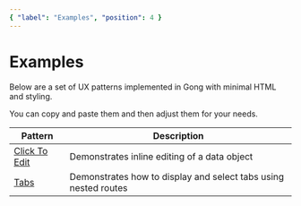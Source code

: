 ```yaml
---
{ "label": "Examples", "position": 4 }
---
```


# Examples

Below are a set of UX patterns implemented in Gong with minimal HTML and styling.

You can copy and paste them and then adjust them for your needs.

| Pattern                                  | Description                                                     |
| ---------------------------------------- | --------------------------------------------------------------- |
| [Click To Edit](/example/click-to-edit/) | Demonstrates inline editing of a data object                    |
| [Tabs](/example/tabs/)                   | Demonstrates how to display and select tabs using nested routes |
